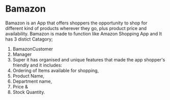 # Bamazon
Bamazon is an App that offers shoppers the opportunity to shop for different kind of products wherever they go, plus product price and availability. Bamazon is made to function like Amazon Shopping App and  It has 3 distict Catagory;
1. BamazonCustomer
2. Manager
3. Super
it has organised and unique features that made the app shopper's friendly and it includes:
1. Ordering of Items available for shopping,
2. Product Name,
3. Department name,
4. Price &
5. Stock Quantity.